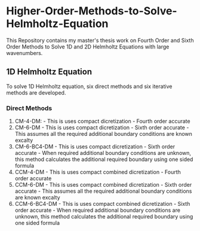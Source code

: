# Higher-Order-Methods-to-Solve-Helmholtz-Equation
This Repository contains my master's thesis work on Fourth Order and Sixth Order Methods to Solve 1D and 2D Helmholtz Equations with large wavenumbers.
## 1D Helmholtz Equation
To solve 1D Helmholtz equation, six direct methods and six iterative methods are developed.
### Direct Methods
  1) CM-4-DM:
    - This is uses compact dicretization
    - Fourth order accurate
  2) CM-6-DM
    - This is uses compact dicretization
    - Sixth order accurate
    - This assumes all the required additional boundary conditions are known excalty 
  3) CM-6-BC4-DM
    - This is uses compact dicretization
    - Sixth order accurate
    - When required additional boundary conditions are unknown, this method calculates the additional required boundary using one sided formula
  4) CCM-4-DM
    - This is uses compact combined dicretization
    - Fourth order accurate
  5) CCM-6-DM
    - This is uses compact combined dicretization
    - Sixth order accurate
    - This assumes all the required additional boundary conditions are known excalty 
  6) CCM-6-BC4-DM
    - This is uses compact combined dicretization
    - Sixth order accurate
    - When required additional boundary conditions are unknown, this method calculates the additional required boundary using one sided formula

